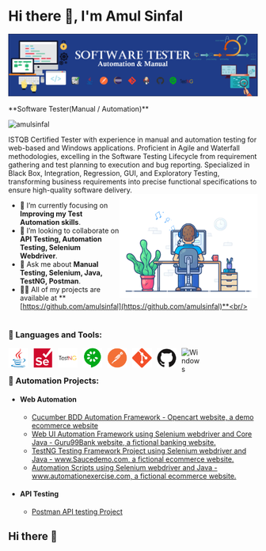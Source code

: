 # Hi there 👋, I'm Amul Sinfal
<p align="left"> <img src="https://github.com/amulsinfal/amulsinfal/blob/main/AboutBanner.png" alt="amulsinfal" /> </p>
**Software Tester(Manual / Automation)**
<p align="left"> <img src="https://komarev.com/ghpvc/?username=amulsinfal&label=Profile%20views&color=0e75b6&style=flat" alt="amulsinfal" /> </p>

ISTQB Certified Tester with experience in manual and automation testing for web-based and Windows applications. Proficient in Agile and Waterfall methodologies, excelling in the Software Testing Lifecycle from requirement gathering and test planning to execution and bug reporting. Specialized in Black Box, Integration, Regression, GUI, and Exploratory Testing, transforming business requirements into precise functional specifications to ensure high-quality software delivery.
<img align="right" alt="Coding" width="280" src="https://github.com/amulsinfal/amulsinfal/blob/main/focus-animation.gif" > <br/>

- 🔭 I’m currently focusing on **Improving my Test Automation skills**.<br/>
- 👯 I’m looking to collaborate on **API Testing, Automation Testing, Selenium Webdriver**.<br/>
- 💬 Ask me about **Manual Testing, Selenium, Java, TestNG, Postman**.<br/>
- 👨‍💻 All of my projects are available at **[https://github.com/amulsinfal](https://github.com/amulsinfal)**<br/>

#
<h3 align="left">🧰 Languages and Tools:</h3>
<img align="left" alt="Java" width="40px" style="padding-right:10px;" src="https://github.com/amulsinfal/amulsinfal/blob/main/images/java-original.svg?raw=true"/>
<img align="left" alt="Selenium" width="40px" style="padding-right:10px;" src="https://github.com/amulsinfal/amulsinfal/blob/main/images/selenium-original.svg?raw=true"/>
<img align="left" alt="TestNG" width="40px" style="padding-right:10px;" src="https://github.com/amulsinfal/amulsinfal/blob/main/images/testng-icon.png?raw=true"/>
<img align="left" alt="Cucumber" width="40px" style="padding-right:10px;" src="https://github.com/amulsinfal/amulsinfal/blob/main/images/cucumber-plain.svg"/>
<img align="left" alt="Postman" width="40px" style="padding-right:10px;" src="https://github.com/amulsinfal/amulsinfal/blob/main/images/postman-original.svg" 
<img align="left" alt="Jenkins" width="40px" style="padding-right:10px;" src="https://github.com/amulsinfal/amulsinfal/blob/main/images/jenkins-original.svg" />
<img align="left" alt="Git" width="40px" style="padding-right:10px;" src="https://github.com/amulsinfal/amulsinfal/blob/main/images/git-original.svg" />
<img align="left" alt="GitHub" width="40px" style="padding-right:10px;" src="https://github.com/amulsinfal/amulsinfal/blob/main/images/github-original.svg" />
<img align="left" alt="Windows" width="40px" style="padding-right:10px;" src="https://www.vectorlogo.zone/logos/microsoft/microsoft-icon.svg">
<br />

#
<article>
	<h3>🔭 Automation Projects: </h3>
		<ul>
			<li><h4>Web Automation</h4></li>
			<ul style="list-style-type:circle">
				<li> <a href="https://github.com/amulsinfal/opencart-cucumber-bdd-automation-framework">Cucumber BDD Automation Framework - Opencart website, a demo ecommerce website</a> </li>
				<li> <a href="https://github.com/amulsinfal/Hybrid-Framework-for-Automation-of-www.demo.Guru99Bank.com-v4-website">Web UI Automation Framework using Selenium webdriver and Core Java - Guru99Bank website, a fictional banking website. </a> </li>
				<li> <a href="https://github.com/amulsinfal/TestNG-testing-framework-using-selenium-api">TestNG Testing Framework Project using Selenium webdriver and Java - www.Saucedemo.com, a fictional ecommerce website.</a> </li>
				<li> <a href="https://github.com/amulsinfal/Automated-test-cases-using-selenium-java-www.automationexercise.com">Automation Scripts using Selenium webdriver and Java - www.automationexercise.com, a fictional ecommerce website. </a> </li>
			</ul>
		</ul>
		<ul>
			<li><h4>API Testing</h4></li>
			<ul style="list-style-type:circle">
				<li> <a href="https://github.com/amulsinfal/postman_api_testing_collections">Postman API testing Project</a> </li>
			</ul>	
		</ul>
</article>

## Hi there 👋

<!--
**amulsinfal/amulsinfal** is a ✨ _special_ ✨ repository because its `README.md` (this file) appears on your GitHub profile.

Here are some ideas to get you started:

- 🔭 I’m currently working on ...
- 🌱 I’m currently learning ...
- 👯 I’m looking to collaborate on ...
- 🤔 I’m looking for help with ...
- 💬 Ask me about ...
- 📫 How to reach me: ...
- 😄 Pronouns: ...
- ⚡ Fun fact: ...
-->
